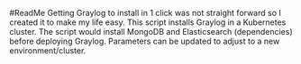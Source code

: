 #ReadMe
Getting Graylog to install in 1 click was not straight forward so I created it to make my life easy.
This script installs Graylog in a Kubernetes cluster.
The script would install MongoDB and Elasticsearch (dependencies) before deploying Graylog.
Parameters can be updated to adjust to a new environment/cluster.
